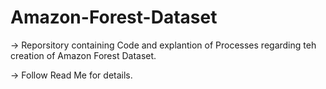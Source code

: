 # Amazon-Forest-Dataset
-> Reporsitory containing Code and explantion of Processes regarding teh creation of Amazon Forest Dataset.

-> Follow Read Me for details.
  
